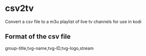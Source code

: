 # csv2tv
Convert a csv file to a m3u playlist of live tv channels for use in kodi

## Format of the csv file
group-title,tvg-name,tvg-ID,tvg-logo,stream
